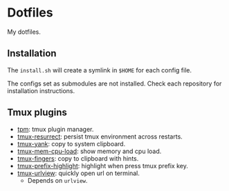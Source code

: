 # Dotfiles

My dotfiles.

## Installation

The `install.sh` will create a symlink in `$HOME` for each config file.

The configs set as submodules are not installed. Check each repository for
installation instructions.

## Tmux plugins

* [tpm](https://github.com/tmux-plugins/tpm): tmux plugin manager.
* [tmux-resurrect](https://github.com/tmux-plugins/tmux-resurrect): persist tmux
  environment across restarts.
* [tmux-yank](https://github.com/tmux-plugins/tmux-yank): copy to system clipboard.
* [tmux-mem-cpu-load](https://github.com/thewtex/tmux-mem-cpu-load): show memory
  and cpu load.
* [tmux-fingers](https://github.com/Morantron/tmux-fingers): copy to clipboard
  with hints.
* [tmux-prefix-highlight](https://github.com/tmux-plugins/tmux-prefix-highlight):
  highlight when press tmux prefix key.
* [tmux-urlview](https://github.com/tmux-plugins/tmux-urlview): quickly open url
  on terminal.
  * Depends on `urlview`.
